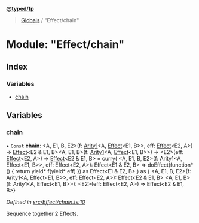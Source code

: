 **[@typed/fp](../README.md)**

> [Globals](../globals.md) / "Effect/chain"

# Module: "Effect/chain"

## Index

### Variables

* [chain](_effect_chain_.md#chain)

## Variables

### chain

• `Const` **chain**: \<A, E1, B, E2>(f: [Arity1](_common_types_.md#arity1)\<A, [Effect](_effect_effect_.effect.md)\<E1, B>>, eff: [Effect](_effect_effect_.effect.md)\<E2, A>) => [Effect](_effect_effect_.effect.md)\<E2 & E1, B>\<A, E1, B>(f: [Arity1](_common_types_.md#arity1)\<A, [Effect](_effect_effect_.effect.md)\<E1, B>>) => \<E2>(eff: [Effect](_effect_effect_.effect.md)\<E2, A>) => [Effect](_effect_effect_.effect.md)\<E2 & E1, B> = curry( \<A, E1, B, E2>(f: Arity1\<A, Effect\<E1, B>>, eff: Effect\<E2, A>): Effect\<E1 & E2, B> => doEffect(function* () { return yield* f(yield* eff) }) as Effect\<E1 & E2, B>,) as { \<A, E1, B, E2>(f: Arity1\<A, Effect\<E1, B>>, eff: Effect\<E2, A>): Effect\<E2 & E1, B> \<A, E1, B>(f: Arity1\<A, Effect\<E1, B>>): \<E2>(eff: Effect\<E2, A>) => Effect\<E2 & E1, B>}

*Defined in [src/Effect/chain.ts:10](https://github.com/TylorS/typed-fp/blob/ac98ca1/src/Effect/chain.ts#L10)*

Sequence together 2 Effects.
